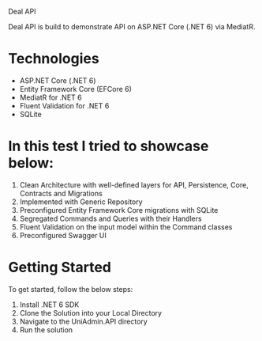 ﻿Deal API

Deal API is build to demonstrate API on ASP.NET Core (.NET 6) via MediatR.

# Technologies

* ASP.NET Core (.NET 6)
* Entity Framework Core (EFCore 6)
* MediatR for .NET 6
* Fluent Validation for .NET 6
* SQLite

# In this test I tried to showcase below:

1. Clean Architecture with well-defined layers for API, Persistence, Core, Contracts and Migrations
2. Implemented with Generic Repository
3. Preconfigured Entity Framework Core migrations with SQLite
4. Segregated Commands and Queries with their Handlers
5. Fluent Validation on the input model within the Command classes
6. Preconfigured Swagger UI

# Getting Started

To get started, follow the below steps:

1. Install .NET 6 SDK
2. Clone the Solution into your Local Directory
3. Navigate to the UniAdmin.API directory
4. Run the solution